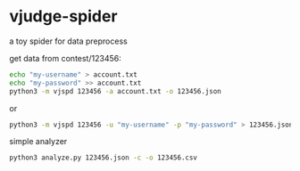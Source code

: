 # vjudge-spider

a toy spider for data preprocess

get data from contest/123456:

```bash
echo "my-username" > account.txt
echo "my-password" >> account.txt
python3 -m vjspd 123456 -a account.txt -o 123456.json
```

or

```bash
python3 -m vjspd 123456 -u "my-username" -p "my-password" > 123456.json
```

simple analyzer

```bash
python3 analyze.py 123456.json -c -o 123456.csv
```